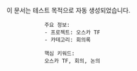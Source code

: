 이 문서는 테스트 목적으로 자동 생성되었습니다.
                
                주요 정보:
                - 프로젝트: 오스카 TF
                - 카테고리: 회의록
                
                핵심 키워드:
                오스카 TF, 회의, 논의